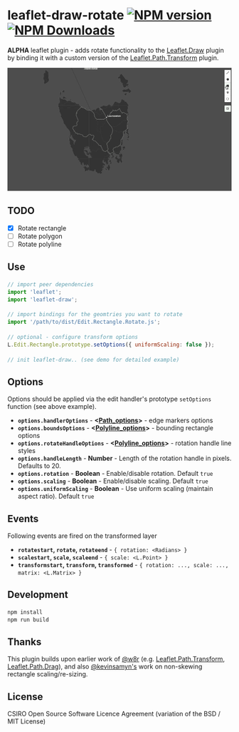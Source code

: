 # leaflet-draw-rotate [![NPM version][npm-image]][npm-url] [![NPM Downloads][npm-downloads-image]][npm-url]

**ALPHA** leaflet plugin - adds rotate functionality to the [Leaflet.Draw](https://github.com/Leaflet/Leaflet.draw) plugin by binding it with a custom version of the [Leaflet.Path.Transform](https://github.com/w8r/Leaflet.Path.Transform) plugin.

![Screenshot](/screenshots/rotate.gif?raw=true)

## TODO

 - [x] Rotate rectangle
 - [ ] Rotate polygon
 - [ ] Rotate polyline
 
## Use

```javascript
// import peer dependencies
import 'leaflet';
import 'leaflet-draw';

// import bindings for the geomtries you want to rotate
import '/path/to/dist/Edit.Rectangle.Rotate.js';

// optional - configure transform options
L.Edit.Rectangle.prototype.setOptions({ uniformScaling: false });

// init leaflet-draw.. (see demo for detailed example)
```

## Options

Options should be applied via the edit handler's prototype `setOptions` function (see above example).

- **`options.handlerOptions`** - **<[Path_options](http://leafletjs.com/reference.html#path-options)>** - edge markers options
- **`options.boundsOptions`** - **<[Polyline_options](http://leafletjs.com/reference.html#polyline-options)>** - bounding rectangle options
- **`options.rotateHandleOptions`** - **<[Polyline_options](http://leafletjs.com/reference.html#polyline-options)>** - rotation handle line styles
- **`options.handleLength`** - **Number** - Length of the rotation handle in pixels. Defaults to 20.
- **`options.rotation`** - **Boolean** - Enable/disable rotation. Default `true`
- **`options.scaling`** - **Boolean** - Enable/disable scaling. Default `true`
- **`options.uniformScaling`** - **Boolean** - Use uniform scaling (maintain aspect ratio). Default `true`

## Events

Following events are fired on the transformed layer

- **`rotatestart`, `rotate`, `rotateend`** - `{ rotation: <Radians> }`
- **`scalestart`, `scale`, `scaleend`** - `{ scale: <L.Point> }`
- **`transformstart`, `transform`, `transformed`** - `{ rotation: ..., scale: ..., matrix: <L.Matrix> }`

## Development

```javascript
npm install
npm run build
```

## Thanks
This plugin builds upon earlier work of [@w8r](https://github.com/w8r) (e.g. [Leaflet.Path.Transform](https://github.com/w8r/Leaflet.Path.Transform), [Leaflet.Path.Drag](https://github.com/w8r/Leaflet.Path.Drag)), and also [@kevinsamyn's](https://github.com/kevinsamyn) work on non-skewing rectangle scaling/re-sizing.

## License
CSIRO Open Source Software Licence Agreement (variation of the BSD / MIT License)

[npm-image]: https://badge.fury.io/js/leaflet-draw-rotate.svg
[npm-url]: https://www.npmjs.com/package/leaflet-draw-rotate
[npm-downloads-image]: https://img.shields.io/npm/dt/leaflet-draw-rotate.svg
